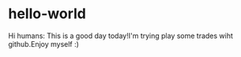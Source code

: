 # hello-world
Hi humans:
This is a good day today!I'm trying play some trades wiht github.Enjoy myself :)
